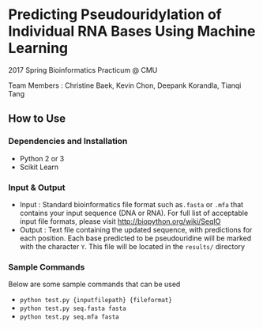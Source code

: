 # Predicting Pseudouridylation of Individual RNA Bases Using Machine Learning
2017 Spring Bioinformatics Practicum @ CMU

Team Members : Christine Baek, Kevin Chon, Deepank Korandla, Tianqi Tang



## How to Use

### Dependencies and Installation

- Python 2 or 3
- Scikit Learn

### Input & Output 

- Input : Standard bioinformatics file format such as`.fasta` or `.mfa` that contains your input sequence (DNA or RNA). For full list of acceptable input file formats, please visit http://biopython.org/wiki/SeqIO
- Output : Text file containing the updated sequence, with predictions for each position. Each base predicted to be pseudouridine will be marked with the character `Y`. This file will be located in the `results/` directory

### Sample Commands

Below are some sample commands that can be used

- `python test.py {inputfilepath} {fileformat}`
- `python test.py seq.fasta fasta`
- `python test.py seq.mfa fasta`



